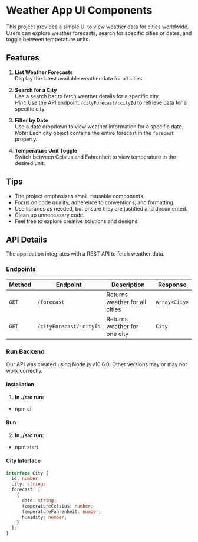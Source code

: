 # Weather App UI Components

This project provides a simple UI to view weather data for cities worldwide. Users can explore weather forecasts, search for specific cities or dates, and toggle between temperature units.

## Features

1. **List Weather Forecasts**  
   Display the latest available weather data for all cities.
   
2. **Search for a City**  
   Use a search bar to fetch weather details for a specific city.  
   *Hint:* Use the API endpoint `/cityForecast/:cityId` to retrieve data for a specific city.
   
3. **Filter by Date**  
   Use a date dropdown to view weather information for a specific date.  
   *Note:* Each city object contains the entire forecast in the `forecast` property.
   
4. **Temperature Unit Toggle**  
   Switch between Celsius and Fahrenheit to view temperature in the desired unit.

## Tips

- The project emphasizes small, reusable components.
- Focus on code quality, adherence to conventions, and formatting.
- Use libraries as needed, but ensure they are justified and documented.
- Clean up unnecessary code.
- Feel free to explore creative solutions and designs.

## API Details

The application integrates with a REST API to fetch weather data.

### Endpoints

| Method | Endpoint               | Description                     | Response                  |
|--------|-------------------------|---------------------------------|---------------------------|
| `GET`  | `/forecast`            | Returns weather for all cities | `Array<City>`            |
| `GET`  | `/cityForecast/:cityId`| Returns weather for one city   | `City`                   |

### Run Backend
Our API was created using Node.js v10.6.0. Other versions may or may not work correctly. 
#### Installation 
1. **In ./src run:** 
- npm ci 

#### Run 
2. **In ./src run:** 
- npm start  


#### City Interface

```typescript
interface City {
  id: number;
  city: string;
  forecast: [
    {
      date: string;
      temperatureCelsius: number;
      temperatureFahrenheit: number;
      humidity: number;
    }
  ];
}
